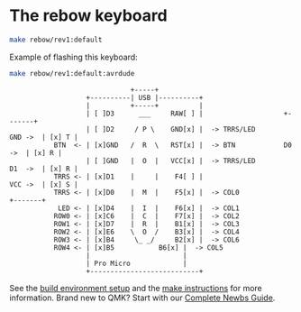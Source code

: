 # The rebow keyboard

```sh
make rebow/rev1:default
```

Example of flashing this keyboard:

```sh
make rebow/rev1:default:avrdude
```

```
                              +-----+
                   +----------| USB |----------+
                   |          +-----+          |
                   | [ ]D3      ___     RAW[ ] |					+-------+
                   | [ ]D2     / P \    GND[x] |  -> TRRS/LED			GND -> 	| [x] T |
           BTN  <- | [x]GND   /  R  \   RST[x] |  -> BTN			D0  ->  | [x] R |
                   | [ ]GND   |  O  |   VCC[x] |  -> TRRS/LED			D1  ->  | [x] R |
           TRRS <- | [x]D1    |     |    F4[ ] |                                VCC ->  | [x] S |
           TRRS <- | [x]D0    |  M  |    F5[x] |  -> COL0                               +-------+
            LED <- | [x]D4    |  I  |    F6[x] |  -> COL1
           ROW0 <- | [x]C6    |  C  |    F7[x] |  -> COL2
           ROW1 <- | [x]D7    |  R  |    B1[x] |  -> COL3
           ROW2 <- | [x]E6    \  O  /    B3[x] |  -> COL4
           ROW3 <- | [x]B4     \_ _/     B2[x] |  -> COL6
           ROW4 <- | [x]B5       	 B6[x] |  -> COL5
                   |             	       |
                   | Pro Micro		       |
                   +---------------------------+
```

See the [build environment setup](https://docs.qmk.fm/#/getting_started_build_tools) and the [make instructions](https://docs.qmk.fm/#/getting_started_make_guide) for more information. Brand new to QMK? Start with our [Complete Newbs Guide](https://docs.qmk.fm/#/newbs).
